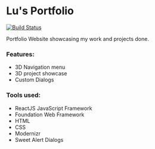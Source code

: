 # Lu's Portfolio

[![Build Status](https://travis-ci.org/BrianLusina/brianlusina.svg?branch=master)](https://travis-ci.org/BrianLusina/brianlusina)


Portfolio Website showcasing my work and projects done.

### Features:
+ 3D Navigation menu
+ 3D project showcase
+ Custom Dialogs


### Tools used:

+ ReactJS JavaScript Framework
+ Foundation Web Framework
+ HTML
+ CSS
+ Modernizr
+ Sweet Alert Dialogs
